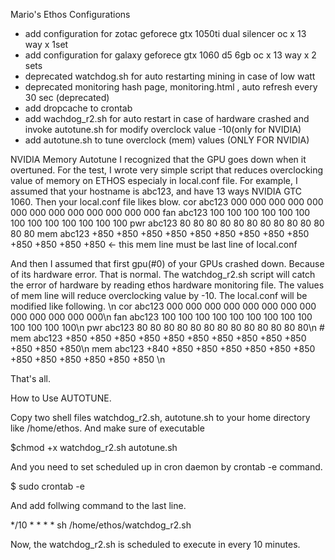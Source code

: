 Mario's Ethos Configurations
- add configuration for zotac geforece gtx 1050ti dual silencer oc x 13 way x 1set
- add configuration for galaxy geforece gtx 1060 d5 6gb oc x 13 way x 2 sets
- deprecated watchdog.sh for auto restarting mining in case of low watt
- deprecated monitoring hash page, monitoring.html , auto refresh every 30 sec (deprecated)
- add dropcache to crontab
- add wachdog_r2.sh for auto restart in case of hardware crashed and invoke autotune.sh for modify overclock value -10(only for NVIDIA)
- add autotune.sh to tune overclock (mem) values (ONLY FOR NVIDIA)

NVIDIA Memory Autotune 
I recognized that the GPU goes down when it overtuned. For the test, I wrote very simple script that reduces overclocking value of memory on ETHOS especialy in local.conf file. 
For example, I assumed that your hostname is abc123, and have 13 ways NVIDIA GTC 1060. Then your local.conf file likes blow.
 cor abc123 000 000 000 000 000 000 000 000 000 000 000 000 000
 fan abc123 100 100 100 100 100 100 100 100 100 100 100 100 100
 pwr abc123  80  80  80  80  80  80  80  80  80  80  80  80  80
 mem abc123 +850 +850 +850 +850 +850 +850 +850 +850 +850 +850 +850 +850 +850 <- this mem line must be last line of local.conf

And then I assumed that first gpu(#0) of your GPUs crashed down. Because of its hardware error. That is normal. 
The watchdog_r2.sh script will catch the error of hardware by reading ethos hardware monitoring file. The values of mem line  will reduce overclocking value by -10. The local.conf will be modified like following.
\n
 cor abc123 000 000 000 000 000 000 000 000 000 000 000 000 000\n
 fan abc123 100 100 100 100 100 100 100 100 100 100 100 100 100\n
 pwr abc123  80  80  80  80  80  80  80  80  80  80  80  80  80\n
\# mem abc123 +850 +850 +850 +850 +850 +850 +850 +850 +850 +850 +850 +850 +850\n
 mem abc123 +840 +850 +850 +850 +850 +850 +850 +850 +850 +850 +850 +850 +850 \n

That's all.


How to Use AUTOTUNE.

Copy two shell files watchdog_r2.sh, autotune.sh to your home directory like /home/ethos.
And make sure of executable

$chmod +x watchdog_r2.sh autotune.sh

And you need to set scheduled up in cron daemon by crontab -e command.

$ sudo crontab -e

And add follwing command to the last line.

*/10 * * * * sh /home/ethos/watchdog_r2.sh

Now, the watchdog_r2.sh is scheduled to execute in every 10 minutes. 

